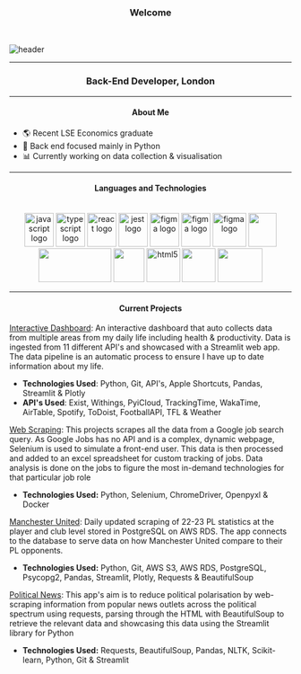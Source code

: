 <h3 align="center">Welcome</h3>
<br>

![header](https://capsule-render.vercel.app/api?type=waving&color=timeGradient&height=300&section=header&text=Gabriella-Martin&fontSize=90&animation=twinkling)

---

<h3 align="center">Back-End
Developer, London</h3>

---

<h4 align="center">About Me</h4>

- 🌎 Recent LSE Economics graduate
- 🐍 Back end focused mainly in Python
- 📊 Currently working on data collection & visualisation

---

<h4 align="center">Languages and Technologies</h4>

<br>

<div align="center">
  <img src="https://cdn.jsdelivr.net/gh/devicons/devicon/icons/python/python-original-wordmark.svg" height="60" width="52" alt="javascript logo"  />
  <img src="https://cdn.jsdelivr.net/gh/devicons/devicon/icons/amazonwebservices/amazonwebservices-original-wordmark.svg" height="60" width="52" alt="typescript logo"  />
  <img src="https://cdn.jsdelivr.net/gh/devicons/devicon/icons/pandas/pandas-original.svg" height="60" width="52" alt="react logo"  />
  <img src="https://cdn.jsdelivr.net/gh/devicons/devicon/icons/git/git-original.svg" height="60" width="52" alt="jest logo"  />
  <img src="https://cdn.jsdelivr.net/gh/devicons/devicon/icons/selenium/selenium-original.svg" height="60" width="52" alt="figma logo"  />
  <img src="https://cdn.jsdelivr.net/gh/devicons/devicon/icons/docker/docker-original.svg" height="60" width="52" alt="figma logo"  />
  <img src="https://w7.pngwing.com/pngs/170/924/png-transparent-microsoft-sql-server-microsoft-azure-sql-database-microsoft-text-logo-microsoft-azure.png" height="60" width="60" alt="figma logo"  />
  <img src="https://upload.wikimedia.org/wikipedia/commons/thumb/a/aa/Requests_Python_Logo.png/374px-Requests_Python_Logo.png" height="60" width="50"   />
<img src="https://www.jeveuxetredatascientist.fr/wp-content/uploads/2022/06/BeautifulSoup-1080x428.jpg" height="60" width="130"  />
    <img src="https://avatars.githubusercontent.com/u/45109972?s=280&v=4"  width="55" height="60">
	<img src="https://toppng.com/uploads/preview/rest-api-icon-rest-api-icon-11553510526uqs2ynyga2.png" alt="html5" width="60" height ='60' />    
  <img src="https://mobilitydb.com/images/plotly.png" height="60" width="60"   /> 
	<img src="https://cdn.jsdelivr.net/gh/devicons/devicon/icons/postgresql/postgresql-original-wordmark.svg"  width="80" height="60"/>

</div>



  ---
  
  <h4 align="center">Current Projects</h4>

[Interactive Dashboard](https://github.com/gabriella-martin/Interactive-Dashboard): An interactive dashboard that auto collects data from multiple areas from my daily life including health & productivity. Data is ingested from 11 different API's and showcased with a Streamlit web app. The data pipeline is an automatic process to ensure I have up to date information about my life.

- **Technologies Used**: Python, Git, API's, Apple Shortcuts, Pandas, Streamlit & Plotly
- **API's Used**: Exist, Withings, PyiCloud, TrackingTime, WakaTime, AirTable, Spotify, ToDoist, FootballAPI, TFL & Weather

[Web Scraping](https://github.com/gabriella-martin/Web-Scraping): This projects scrapes all the data from a Google job search query. As Google Jobs has no API and is a complex, dynamic webpage, Selenium is used to simulate a front-end user. This data is then processed and added to an excel spreadsheet for custom tracking of jobs. Data analysis is done on the jobs to figure the most in-demand technologies for that particular job role

- **Technologies Used:** Python, Selenium, ChromeDriver, Openpyxl & Docker

[Manchester United](https://github.com/gabriella-martin/Manchester-United): Daily updated scraping of 22-23 PL statistics at the player and club level stored in PostgreSQL on AWS RDS. The app connects to the database to serve data on how Manchester United compare to their PL opponents.
  
- **Technologies Used:** Python, Git, AWS S3, AWS RDS, PostgreSQL, Psycopg2, Pandas, Streamlit, Plotly, Requests & BeautifulSoup

[Political News](https://github.com/gabriella-martin/Political-News): This app's aim is to reduce political polarisation by web-scraping information from popular news outlets across the political spectrum using requests, parsing through the HTML with BeautifulSoup to retrieve the relevant data and showcasing this data using the Streamlit library for Python

- **Technologies Used:** Requests, BeautifulSoup, Pandas, NLTK, Scikit-learn, Python, Git & Streamlit
